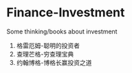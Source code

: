 # Finance-Investment
Some thinking/books about investment

1. 格雷厄姆-聪明的投资者
2. 查理芒格-穷查理宝典
3. 约翰博格-博格长赢投资之道
